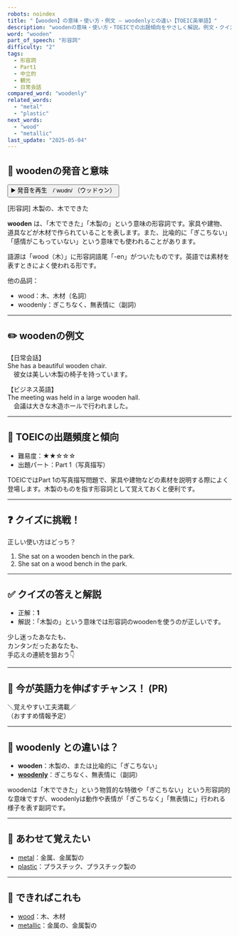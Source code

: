 ```yaml
---
robots: noindex
title: "【wooden】の意味・使い方・例文 ― woodenlyとの違い【TOEIC英単語】"
description: "woodenの意味・使い方・TOEICでの出題傾向をやさしく解説。例文・クイズ付きでwoodenlyとの違いもわかりやすく学べます。"
word: "wooden"
part_of_speech: "形容詞"
difficulty: "2"
tags:
  - 形容詞
  - Part1
  - 中立的
  - 観光
  - 日常会話
compared_word: "woodenly"
related_words:
  - "metal"
  - "plastic"
next_words:
  - "wood"
  - "metallic"
last_update: "2025-05-04"
---
```


## 🔰 woodenの発音と意味

<button class="play-audio" onclick="playTTS('wooden')">
  <span class="play-audio-main">
    ▶️ 発音を再生　/ˈwʊdn/
  </span>
  <span class="play-audio-sub">
    （ウッドゥン）
  </span>
</button>

[形容詞] 木製の、木でできた

**wooden** は、「木でできた」「木製の」という意味の形容詞です。家具や建物、道具などが木材で作られていることを表します。また、比喩的に「ぎこちない」「感情がこもっていない」という意味でも使われることがあります。

語源は「wood（木）」に形容詞語尾「-en」がついたものです。英語では素材を表すときによく使われる形です。

他の品詞：  
- wood：木、木材（名詞）
- woodenly：ぎこちなく、無表情に（副詞）

---

## ✏️ woodenの例文

【日常会話】  
She has a beautiful wooden chair.  
　彼女は美しい木製の椅子を持っています。

【ビジネス英語】  
The meeting was held in a large wooden hall.  
　会議は大きな木造ホールで行われました。

---

## 🎯 TOEICの出題頻度と傾向

- 難易度：★★☆☆☆
- 出題パート：Part 1（写真描写）

TOEICではPart 1の写真描写問題で、家具や建物などの素材を説明する際によく登場します。木製のものを指す形容詞として覚えておくと便利です。

---

## ❓ クイズに挑戦！

正しい使い方はどっち？

1. She sat on a wooden bench in the park.  
2. She sat on a wood bench in the park.

---

## ✅ クイズの答えと解説

- 正解：**1**
- 解説：「木製の」という意味では形容詞のwoodenを使うのが正しいです。

少し迷ったあなたも、  
カンタンだったあなたも、  
手応えの連続を狙おう👇️

---

## 🚀 今が英語力を伸ばすチャンス！ (PR)

<div class="info-center">
＼覚えやすい工夫満載／<br>  
（おすすめ情報予定）
</div>

---

## 🤔  woodenly との違いは？

- **wooden**：木製の、または比喩的に「ぎこちない」
- **[woodenly](/word/woodenly/)**：ぎこちなく、無表情に（副詞）

woodenは「木でできた」という物質的な特徴や「ぎこちない」という形容詞的な意味ですが、woodenlyは動作や表情が「ぎこちなく」「無表情に」行われる様子を表す副詞です。

---

## 🧩 あわせて覚えたい

- [metal](/word/metal/)：金属、金属製の
- [plastic](/word/plastic/)：プラスチック、プラスチック製の

---

## 📖 できればこれも

- [wood](/word/wood/)：木、木材
- [metallic](/word/metallic/)：金属の、金属製の

<!-- cvid: aid35_bid29 -->
